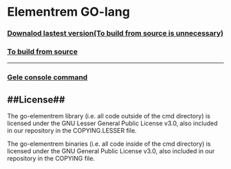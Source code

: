 # Elementrem GO-lang

### [Downalod lastest version(To build from source is unnecessary)](https://github.com/tissazak/go-elementrem/releases) 
### [To build from source](go_elementrem_build.md)
***
### [Gele console command](gele_command_readme.md)

##License##
---------------------------------
The go-elementrem library (i.e. all code outside of the cmd directory) is licensed under the GNU Lesser General Public License v3.0, also included in our repository in the COPYING.LESSER file.

The go-elementrem binaries (i.e. all code inside of the cmd directory) is licensed under the GNU General Public License v3.0, also included in our repository in the COPYING file.
